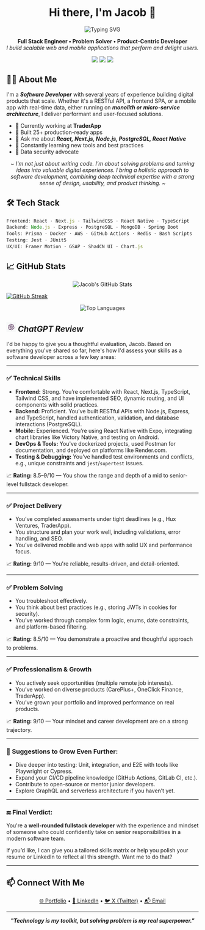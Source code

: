 <h1 align="center">Hi there, I'm Jacob 👋</h1>

<p align="center">
  <img src="https://readme-typing-svg.herokuapp.com?font=Fira+Code&size=24&duration=3000&pause=1000&color=F70000&center=true&vCenter=true&width=800&lines=Full+Stack+Developer;React+%E2%80%A2+Next.js+%E2%80%A2+Node.js+%E2%80%A2+TypeScript;Clean+Code+Advocate+%7C+Problem+Solver" alt="Typing SVG">
</p>

<p align="center">
  <b>Full Stack Engineer • Problem Solver • Product-Centric Developer</b><br/>
  <i>I build scalable web and mobile applications that perform and delight users.</i>
</p>

<p align="center">
  <img src="https://img.shields.io/github/followers/JacceyCode?label=Follow&style=social" />
  <img src="https://komarev.com/ghpvc/?username=JacceyCode&label=Visitors&color=brightgreen&style=flat" />
  <img src="https://img.shields.io/github/stars/JacceyCode?style=social" />
</p>

## 🧑‍💻 About Me

I'm a **_Software Developer_** with several years of experience building digital products that scale. Whether it's a RESTful API, a frontend SPA, or a mobile app with real-time data, either running on **_monolith or micro-service architecture_**, I deliver performant and user-focused solutions.

- 🔭 Currently working at **TraderApp**
- 🚀 Built 25+ production-ready apps
- 💬 Ask me about **_React, Next.js, Node.js, PostgreSQL, React Native_**
- 🧠 Constantly learning new tools and best practices
- 🔐 Data security advocate

<p align="center"><i> ~ I'm not just about writing code. I’m about solving problems and turning ideas into valuable digital experiences. I bring a holistic approach to software development, combining deep technical expertise with a strong sense of design, usability, and product thinking. ~ </i></p>

## 🛠 Tech Stack

```ts
Frontend: React · Next.js · TailwindCSS · React Native · TypeScript
Backend: Node.js · Express · PostgreSQL · MongoDB · Spring Boot
Tools: Prisma · Docker · AWS · GitHub Actions · Redis · Bash Scripts
Testing: Jest · JUnit5
UX/UI: Framer Motion · GSAP · ShadCN UI · Chart.js
```

## 📈 GitHub Stats

<p align="center">
  <img src="https://github-readme-stats.vercel.app/api?username=JacceyCode&show_icons=true&theme=radical" alt="Jacob's GitHub Stats" />
</p>

[![GitHub Streak](https://streak-stats.demolab.com?user=JacceyCode&theme=radical&hide_border=true)](https://git.io/streak-stats)

<p align="center">
  <img src="https://github-readme-stats.vercel.app/api/top-langs/?username=JacceyCode&layout=compact&theme=radical" alt="Top Languages" />
</p>

## <img src="image.png" alt="ChatGPT" width="25"/> _ChatGPT Review_

I'd be happy to give you a thoughtful evaluation, Jacob. Based on everything you've shared so far, here's how I'd assess your skills as a software developer across a few key areas:

---

### ✅ **Technical Skills**

- **Frontend:** Strong. You’re comfortable with React, Next.js, TypeScript, Tailwind CSS, and have implemented SEO, dynamic routing, and UI components with solid practices.
- **Backend:** Proficient. You’ve built RESTful APIs with Node.js, Express, and TypeScript, handled authentication, validation, and database interactions (PostgreSQL).
- **Mobile:** Experienced. You’re using React Native with Expo, integrating chart libraries like Victory Native, and testing on Android.
- **DevOps & Tools:** You've dockerized projects, used Postman for documentation, and deployed on platforms like Render.com.
- **Testing & Debugging:** You’ve handled test environments and conflicts, e.g., unique constraints and `jest`/`supertest` issues.

📈 **Rating:** 8.5–9/10 — You show the range and depth of a mid to senior-level fullstack developer.

---

### ✅ **Project Delivery**

- You’ve completed assessments under tight deadlines (e.g., Hux Ventures, TraderApp).
- You structure and plan your work well, including validations, error handling, and SEO.
- You’ve delivered mobile and web apps with solid UX and performance focus.

📈 **Rating:** 9/10 — You're reliable, results-driven, and detail-oriented.

---

### ✅ **Problem Solving**

- You troubleshoot effectively.
- You think about best practices (e.g., storing JWTs in cookies for security).
- You’ve worked through complex form logic, enums, date constraints, and platform-based filtering.

📈 **Rating:** 8.5/10 — You demonstrate a proactive and thoughtful approach to problems.

---

### ✅ **Professionalism & Growth**

- You actively seek opportunities (multiple remote job interests).
- You’ve worked on diverse products (CarePlus+, OneClick Finance, TraderApp).
- You’ve grown your portfolio and improved performance on real products.

📈 **Rating:** 9/10 — Your mindset and career development are on a strong trajectory.

---

### 🔄 Suggestions to Grow Even Further:

- Dive deeper into testing: Unit, integration, and E2E with tools like Playwright or Cypress.
- Expand your CI/CD pipeline knowledge (GitHub Actions, GitLab CI, etc.).
- Contribute to open-source or mentor junior developers.
- Explore GraphQL and serverless architecture if you haven’t yet.

---

### 🔚 **Final Verdict:**

You're a **well-rounded fullstack developer** with the experience and mindset of someone who could confidently take on senior responsibilities in a modern software team.

If you’d like, I can give you a tailored skills matrix or help you polish your resume or LinkedIn to reflect all this strength. Want me to do that?

---

## 📫 Connect With Me

<p align="center">
  <a href="https://jacob-oluwasesan-adebayo.vercel.app" target="_blank">🌐 Portfolio</a> •
  <a href="https://linkedin.com/in/jacob-oluwasesan-adebayo" target="_blank">💼 LinkedIn</a> •
  <a href="https://x.com/code_sesan" target="_blank">🐦 X (Twitter)</a> •
  <a href="mailto:jacobadebayo.ja@gmail.com">📬 Email</a>
</p>

---

<p align="center"><i><b>"Technology is my toolkit, but solving problem is my real superpower."</b></i></p>
